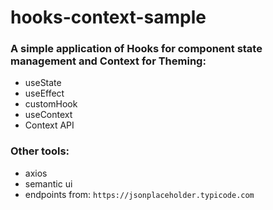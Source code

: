 # hooks-context-sample

### A simple application of Hooks for component state management and Context for Theming:
- useState
- useEffect
- customHook
- useContext
- Context API

### Other tools:
- axios
- semantic ui
- endpoints from: `https://jsonplaceholder.typicode.com`
